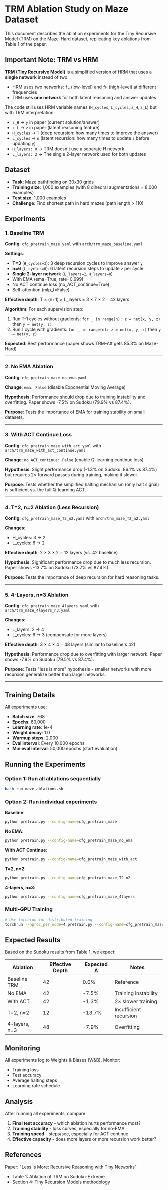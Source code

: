 # TRM Ablation Study on Maze Dataset

This document describes the ablation experiments for the Tiny Recursive Model (TRM) on the Maze-Hard dataset, replicating key ablations from Table 1 of the paper.

## Important Note: TRM vs HRM

**TRM (Tiny Recursive Model)** is a simplified version of HRM that uses a **single network** instead of two:
- HRM uses two networks: `fL` (low-level) and `fH` (high-level) at different frequencies
- TRM uses **one network** for both latent reasoning and answer updates

The code still uses HRM variable names (`H_cycles`, `L_cycles`, `z_H`, `z_L`) but with TRM interpretation:
- `z_H` → `y` in paper (current solution/answer)
- `z_L` → `z` in paper (latent reasoning feature)
- `H_cycles` → `T` (deep recursion: how many times to improve the answer)
- `L_cycles` → `n` (latent recursion: how many times to update `z` before updating `y`)
- `H_layers: 0` → TRM doesn't use a separate H network
- `L_layers: 2` → The single 2-layer network used for both updates

## Dataset

- **Task**: Maze pathfinding on 30x30 grids
- **Training size**: 1,000 examples (with 8 dihedral augmentations = 8,000 examples)
- **Test size**: 1,000 examples
- **Challenge**: Find shortest path in hard mazes (path length > 110)

## Experiments

### 1. Baseline TRM
**Config**: `cfg_pretrain_maze.yaml` with `arch/trm_maze_baseline.yaml`

**Settings**:
- **T=3** (`H_cycles=3`): 3 deep recursion cycles to improve answer `y`
- **n=6** (`L_cycles=6`): 6 latent recursion steps to update `z` per cycle
- **Single 2-layer network** (`L_layers=2`, `H_layers=0`)
- With EMA (ema=True, rate=0.999)
- No ACT continue loss (no_ACT_continue=True)
- Self-attention (mlp_t=False)

**Effective depth**: T × (n+1) × L_layers = 3 × 7 × 2 = 42 layers

**Algorithm**: For each supervision step:
1. Run T-1 cycles without gradients: `for _ in range(n): z = net(x, y, z)` then `y = net(y, z)`
2. Run 1 cycle with gradients: `for _ in range(n): z = net(x, y, z)` then `y = net(y, z)`

**Expected**: Best performance (paper shows TRM-Att gets 85.3% on Maze-Hard)

---

### 2. No EMA Ablation
**Config**: `cfg_pretrain_maze_no_ema.yaml`

**Change**: `ema: False` (disable Exponential Moving Average)

**Hypothesis**: Performance should drop due to training instability and overfitting. Paper shows -7.5% on Sudoku (79.9% vs 87.4%).

**Purpose**: Tests the importance of EMA for training stability on small datasets.

---

### 3. With ACT Continue Loss
**Config**: `cfg_pretrain_maze_with_act.yaml` with `arch/trm_maze_with_act_continue.yaml`

**Change**: `no_ACT_continue: False` (enable Q-learning continue loss)

**Hypothesis**: Slight performance drop (-1.3% on Sudoku: 86.1% vs 87.4%) but requires 2× forward passes during training, making it slower.

**Purpose**: Tests whether the simplified halting mechanism (only halt signal) is sufficient vs. the full Q-learning ACT.

---

### 4. T=2, n=2 Ablation (Less Recursion)
**Config**: `cfg_pretrain_maze_T2_n2.yaml` with `arch/trm_maze_T2_n2.yaml`

**Changes**:
- H_cycles: 3 → 2
- L_cycles: 6 → 2

**Effective depth**: 2 × 3 × 2 = 12 layers (vs. 42 baseline)

**Hypothesis**: Significant performance drop due to much less recursion. Paper shows -13.7% on Sudoku (73.7% vs 87.4%).

**Purpose**: Tests the importance of deep recursion for hard reasoning tasks.

---

### 5. 4-Layers, n=3 Ablation
**Config**: `cfg_pretrain_maze_4layers.yaml` with `arch/trm_maze_4layers_n3.yaml`

**Changes**:
- L_layers: 2 → 4
- L_cycles: 6 → 3 (compensate for more layers)

**Effective depth**: 3 × 4 × 4 = 48 layers (similar to baseline's 42)

**Hypothesis**: Performance drop due to overfitting with larger network. Paper shows -7.9% on Sudoku (79.5% vs 87.4%).

**Purpose**: Tests "less is more" hypothesis - smaller networks with more recursion generalize better than larger networks.

---

## Training Details

All experiments use:
- **Batch size**: 768
- **Epochs**: 60,000
- **Learning rate**: 1e-4
- **Weight decay**: 1.0
- **Warmup steps**: 2,000
- **Eval interval**: Every 10,000 epochs
- **Min eval interval**: 50,000 epochs (start evaluation)

## Running the Experiments

### Option 1: Run all ablations sequentially
```bash
bash run_maze_ablations.sh
```

### Option 2: Run individual experiments

**Baseline**:
```bash
python pretrain.py --config-name=cfg_pretrain_maze
```

**No EMA**:
```bash
python pretrain.py --config-name=cfg_pretrain_maze_no_ema
```

**With ACT Continue**:
```bash
python pretrain.py --config-name=cfg_pretrain_maze_with_act
```

**T=2, n=2**:
```bash
python pretrain.py --config-name=cfg_pretrain_maze_T2_n2
```

**4-layers, n=3**:
```bash
python pretrain.py --config-name=cfg_pretrain_maze_4layers
```

### Multi-GPU Training
```bash
# Use torchrun for distributed training
torchrun --nproc_per_node=4 pretrain.py --config-name=cfg_pretrain_maze
```

## Expected Results

Based on the Sudoku results from Table 1, we expect:

| Ablation | Effective Depth | Expected Δ | Notes |
|----------|----------------|------------|-------|
| Baseline TRM | 42 | 0.0% | Reference |
| No EMA | 42 | -7.5% | Training instability |
| With ACT | 42 | -1.3% | 2× slower training |
| T=2, n=2 | 12 | -13.7% | Insufficient recursion |
| 4-layers, n=3 | 48 | -7.9% | Overfitting |

## Monitoring

All experiments log to Weights & Biases (W&B). Monitor:
- Training loss
- Test accuracy
- Average halting steps
- Learning rate schedule

## Analysis

After running all experiments, compare:
1. **Final test accuracy** - which ablation hurts performance most?
2. **Training stability** - loss curves, especially for no-EMA
3. **Training speed** - steps/sec, especially for ACT continue
4. **Effective capacity** - does more layers or more recursion work better?

## References

Paper: "Less is More: Recursive Reasoning with Tiny Networks"
- Table 1: Ablation of TRM on Sudoku-Extreme
- Section 4: Tiny Recursion Models methodology

